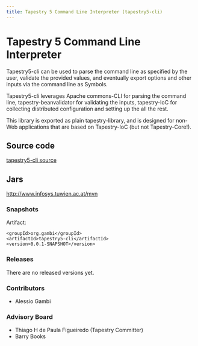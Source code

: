 ```yaml
---
title: Tapestry 5 Command Line Interpreter (tapestry5-cli)
---
```


# Tapestry 5 Command Line Interpreter

Tapestry5-cli can be used to parse the command line as specified by the user, validate the provided values, and eventually export options and other inputs via the command line as Symbols.

Tapestry5-cli leverages Apache commons-CLI for parsing the command line, tapestry-beanvalidator for validating the inputs, tapestry-IoC for collecting distributed configuration and setting up the all the rest.

This library is exported as plain tapestry-library, and is designed for non-Web applications that are based on Tapestry-IoC (but not Tapestry-Core!).


## Source code

[tapestry5-cli source](https://github.com/alessiogambi/tapestry5-cli)

## Jars

http://www.infosys.tuwien.ac.at/mvn

### Snapshots

Artifact:

	<groupId>org.gambi</groupId>
	<artifactId>tapestry5-cli</artifactId>
	<version>0.0.1-SNAPSHOT</version>

### Releases

There are no released versions yet.

### Contributors

* Alessio Gambi

### Advisory Board

* Thiago H de Paula Figueiredo (Tapestry Committer)  
* Barry Books 
